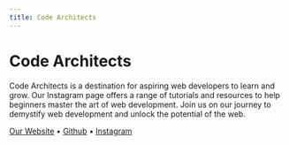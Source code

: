 ```yaml
---
title: Code Architects
---
```


# Code Architects

Code Architects is a destination for aspiring web developers to learn and grow. Our Instagram page offers a range of tutorials and resources to help beginners master the art of web development. Join us on our journey to demystify web development and unlock the potential of the web.

[Our Website](https://teamcodearchitects.com) • [Github](https://github.com/code-architects) • [Instagram](https://instagram.com/code.architects/)
